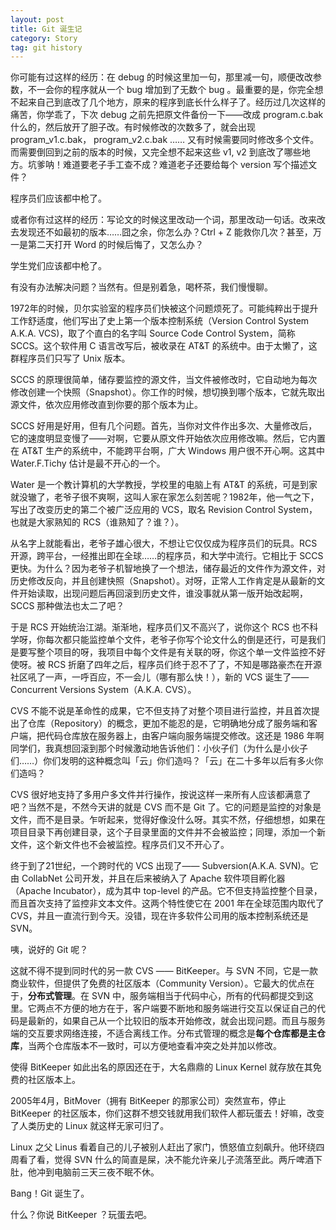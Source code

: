 ```yaml
---
layout: post
title: Git 诞生记
category: Story
tag: git history
---
```


你可能有过这样的经历：在 debug 的时候这里加一句，那里减一句，顺便改改参数，不一会你的程序就从一个 bug 增加到了无数个 bug 。最重要的是，你完全想不起来自己到底改了几个地方，原来的程序到底长什么样子了。经历过几次这样的痛苦，你学乖了，下次 debug 之前先把原文件备份一下——改成 program.c.bak 什么的，然后放开了胆子改。有时候修改的次数多了，就会出现 program_v1.c.bak， program_v2.c.bak …… 又有时候需要同时修改多个文件。而需要倒回到之前的版本的时候，又完全想不起来这些 v1, v2 到底改了哪些地方。坑爹呐！难道要老子手工查不成？难道老子还要给每个 version 写个描述文件？

程序员们应该都中枪了。

或者你有过这样的经历：写论文的时候这里改动一个词，那里改动一句话。改来改去发现还不如最初的版本……囧之余，你怎么办？Ctrl + Z 能救你几次？甚至，万一是第二天打开 Word 的时候后悔了，又怎么办？

学生党们应该都中枪了。

有没有办法解决问题？当然有。但是别着急，喝杯茶，我们慢慢聊。

1972年的时候，贝尔实验室的程序员们快被这个问题烦死了。可能纯粹出于提升工作舒适度，他们写出了史上第一个版本控制系统（Version Control System A.K.A. VCS)，取了个直白的名字叫 Source Code Control System，简称 SCCS。这个软件用 C 语言改写后，被收录在 AT&T 的系统中。由于太懒了，这群程序员们只写了 Unix 版本。

SCCS 的原理很简单，储存要监控的源文件，当文件被修改时，它自动地为每次修改创建一个快照（Snapshot）。你工作的时候，想切换到哪个版本，它就先取出源文件，依次应用修改直到你要的那个版本为止。

SCCS 好用是好用，但有几个问题。首先，当你对文件作出多次、大量修改后，它的速度明显变慢了——对啊，它要从原文件开始依次应用修改嘛。然后，它内置在 AT&T 生产的系统中，不能跨平台啊，广大 Windows 用户很不开心啊。这其中 Water.F.Tichy 估计是最不开心的一个。

Water 是一个教计算机的大学教授，学校里的电脑上有 AT&T 的系统，可是到家就没辙了，老爷子很不爽啊，这叫人家在家怎么刻苦呢？1982年，他一气之下，写出了改变历史的第二个被广泛应用的 VCS，取名 Revision Control System，也就是大家熟知的 RCS（谁熟知了？谁？）。

从名字上就能看出，老爷子雄心很大，不想让它仅仅成为程序员们的玩具。RCS 开源，跨平台，一经推出即在全球……的程序员，和大学中流行。它相比于 SCCS 更快。为什么？因为老爷子机智地换了一个想法，储存最近的文件作为源文件，对历史修改反向，并且创建快照（Snapshot）。对呀，正常人工作肯定是从最新的文件开始读取，出现问题后再回滚到历史文件，谁没事就从第一版开始改起啊， SCCS 那种做法也太二了吧？

于是 RCS 开始统治江湖。渐渐地，程序员们又不高兴了，说你这个 RCS 也不科学呀，你每次都只能监控单个文件，老爷子你写个论文什么的倒是还行，可是我们是要写整个项目的呀，我项目中每个文件是有关联的呀，你这个单一文件监控不好使呀。被 RCS 折磨了四年之后，程序员们终于忍不了了，不知是哪路豪杰在开源社区吼了一声，一呼百应，不一会儿（哪有那么快！），新的 VCS 诞生了——Concurrent Versions System（A.K.A. CVS）。

CVS 不能不说是革命性的成果，它不但支持了对整个项目进行监控，并且首次提出了仓库（Repository）的概念，更加不能忍的是，它明确地分成了服务端和客户端，把代码仓库放在服务器上，由客户端向服务端提交修改。这还是 1986 年啊同学们，我真想回滚到那个时候激动地告诉他们：小伙子们（为什么是小伙子们……）你们发明的这种概念叫「云」你们造吗？「云」在二十多年以后有多火你们造吗？

CVS 很好地支持了多用户多文件并行操作，按说这样一来所有人应该都满意了吧？当然不是，不然今天讲的就是 CVS 而不是 Git 了。它的问题是监控的对象是文件，而不是目录。乍听起来，觉得好像没什么呀。其实不然，仔细想想，如果在项目目录下再创建目录，这个子目录里面的文件并不会被监控；同理，添加一个新文件，这个新文件也不会被监控。程序员们又不开心了。

终于到了21世纪，一个跨时代的 VCS 出现了—— Subversion(A.K.A. SVN)。它由 CollabNet 公司开发，并且在后来被纳入了 Apache 软件项目孵化器（Apache Incubator），成为其中 top-level 的产品。它不但支持监控整个目录，而且首次支持了监控非文本文件。这两个特性使它在 2001 年在全球范围内取代了 CVS，并且一直流行到今天。没错，现在许多软件公司用的版本控制系统还是 SVN。

咦，说好的 Git 呢？

这就不得不提到同时代的另一款 CVS —— BitKeeper。与 SVN 不同，它是一款商业软件，但提供了免费的社区版本（Community Version）。它最大的优点在于，**分布式管理**。在 SVN 中，服务端相当于代码中心，所有的代码都提交到这里。它两点不方便的地方在于，客户端要不断地和服务端进行交互以保证自己的代码是最新的，如果自己从一个比较旧的版本开始修改，就会出现问题。而且与服务端的交互要求网络连接，不适合离线工作。分布式管理的概念是**每个仓库都是主仓库**，当两个仓库版本不一致时，可以方便地查看冲突之处并加以修改。

使得 BitKeeper 如此出名的原因还在于，大名鼎鼎的 Linux Kernel 就存放在其免费的社区版本上。

2005年4月，BitMover（拥有 BitKeeper 的那家公司）突然宣布，停止 BitKeeper 的社区版本，你们这群不想交钱就用我们软件人都玩蛋去！好嘛，改变了人类历史的 Linux 就这样无家可归了。

Linux 之父 Linus 看着自己的儿子被别人赶出了家门，愤怒值立刻飙升。他环绕四周看了看，觉得 SVN 什么的简直是屎，决不能允许亲儿子流落至此。两斤啤酒下肚，他冲到电脑前三天三夜不眠不休。

Bang！Git 诞生了。

什么？你说 BitKeeper ？玩蛋去吧。